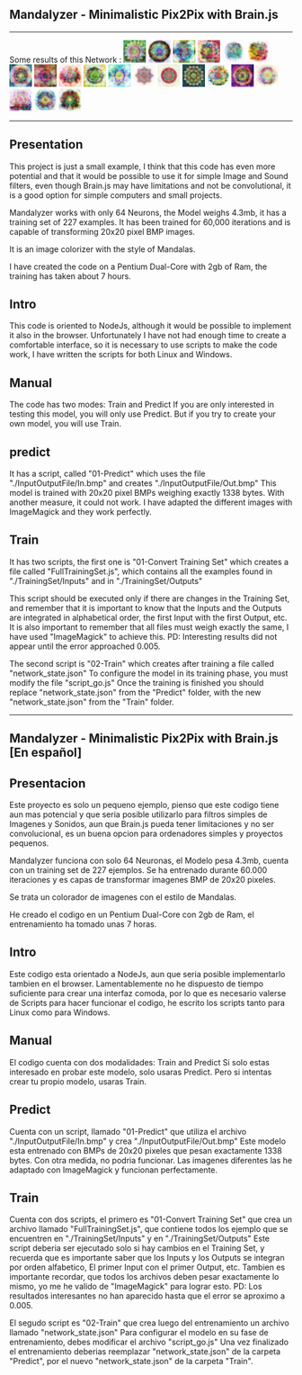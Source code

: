 Mandalyzer - Minimalistic Pix2Pix with Brain.js
-----------------------------------------------

-----------------------------------------------
Some results of this Network
:
![alt text](https://github.com/ManuVege/Mandalyzer---Minimalistic-Pix2Pix-with-Brain.js/blob/main/Results/z10Out.bmp?raw=true)
![alt text](https://github.com/ManuVege/Mandalyzer---Minimalistic-Pix2Pix-with-Brain.js/blob/main/Results/z11Out.bmp?raw=true)
![alt text](https://github.com/ManuVege/Mandalyzer---Minimalistic-Pix2Pix-with-Brain.js/blob/main/Results/z12Out.bmp?raw=true)
![alt text](https://github.com/ManuVege/Mandalyzer---Minimalistic-Pix2Pix-with-Brain.js/blob/main/Results/z13Out.bmp?raw=true)
![alt text](https://github.com/ManuVege/Mandalyzer---Minimalistic-Pix2Pix-with-Brain.js/blob/main/Results/z14Out.bmp?raw=true)
![alt text](https://github.com/ManuVege/Mandalyzer---Minimalistic-Pix2Pix-with-Brain.js/blob/main/Results/z15Out.bmp?raw=true)
![alt text](https://github.com/ManuVege/Mandalyzer---Minimalistic-Pix2Pix-with-Brain.js/blob/main/Results/z16Out.bmp?raw=true)
![alt text](https://github.com/ManuVege/Mandalyzer---Minimalistic-Pix2Pix-with-Brain.js/blob/main/Results/z17Out.bmp?raw=true)
![alt text](https://github.com/ManuVege/Mandalyzer---Minimalistic-Pix2Pix-with-Brain.js/blob/main/Results/z18Out.bmp?raw=true)
![alt text](https://github.com/ManuVege/Mandalyzer---Minimalistic-Pix2Pix-with-Brain.js/blob/main/Results/z19Out.bmp?raw=true)
![alt text](https://github.com/ManuVege/Mandalyzer---Minimalistic-Pix2Pix-with-Brain.js/blob/main/Results/z1Out.bmp?raw=true)
![alt text](https://github.com/ManuVege/Mandalyzer---Minimalistic-Pix2Pix-with-Brain.js/blob/main/Results/z20Out.bmp?raw=true)
![alt text](https://github.com/ManuVege/Mandalyzer---Minimalistic-Pix2Pix-with-Brain.js/blob/main/Results/z21Out.bmp?raw=true)
![alt text](https://github.com/ManuVege/Mandalyzer---Minimalistic-Pix2Pix-with-Brain.js/blob/main/Results/z2Out.bmp?raw=true)
![alt text](https://github.com/ManuVege/Mandalyzer---Minimalistic-Pix2Pix-with-Brain.js/blob/main/Results/z3Out.bmp?raw=true)
![alt text](https://github.com/ManuVege/Mandalyzer---Minimalistic-Pix2Pix-with-Brain.js/blob/main/Results/z4Out.bmp?raw=true)
![alt text](https://github.com/ManuVege/Mandalyzer---Minimalistic-Pix2Pix-with-Brain.js/blob/main/Results/z5Out.bmp?raw=true)
![alt text](https://github.com/ManuVege/Mandalyzer---Minimalistic-Pix2Pix-with-Brain.js/blob/main/Results/z6Out.bmp?raw=true)
![alt text](https://github.com/ManuVege/Mandalyzer---Minimalistic-Pix2Pix-with-Brain.js/blob/main/Results/z7Out.bmp?raw=true)
![alt text](https://github.com/ManuVege/Mandalyzer---Minimalistic-Pix2Pix-with-Brain.js/blob/main/Results/z8Out.bmp?raw=true)

-----------------------------------------------

Presentation
------------
This project is just a small example, I think that this code has even more potential and that it would be possible to use it for simple Image and Sound filters, even though Brain.js may have limitations and not be convolutional, it is a good option for simple computers and small projects.

Mandalyzer works with only 64 Neurons, the Model weighs 4.3mb, it has a training set of 227 examples. It has been trained for 60,000 iterations and is capable of transforming 20x20 pixel BMP images.

It is an image colorizer with the style of Mandalas.

I have created the code on a Pentium Dual-Core with 2gb of Ram, the training has taken about 7 hours.


Intro
-----

This code is oriented to NodeJs, although it would be possible to implement it also in the browser.
Unfortunately I have not had enough time to create a comfortable interface, so it is necessary to use scripts to make the code work, I have written the scripts for both Linux and Windows.





Manual
------
The code has two modes: Train and Predict
If you are only interested in testing this model, you will only use Predict.
But if you try to create your own model, you will use Train.


predict
--------
It has a script, called "01-Predict"
which uses the file "./InputOutputFile/In.bmp" and creates "./InputOutputFile/Out.bmp"
This model is trained with 20x20 pixel BMPs weighing exactly 1338 bytes. With another measure, it could not work.
I have adapted the different images with ImageMagick and they work perfectly.




Train
------
It has two scripts, the first one is "01-Convert Training Set"
which creates a file called "FullTrainingSet.js", which contains all the examples found in "./TrainingSet/Inputs" and in "./TrainingSet/Outputs"

This script should be executed only if there are changes in the Training Set, and remember that it is important to know that the Inputs and the Outputs are integrated in alphabetical order, the first Input with the first Output, etc.
It is also important to remember that all files must weigh exactly the same, I have used "ImageMagick" to achieve this.
PD: Interesting results did not appear until the error approached 0.005.


The second script is "02-Train"
which creates after training a file called "network_state.json"
To configure the model in its training phase, you must modify the file "script_go.js"
Once the training is finished you should replace "network_state.json" from the "Predict" folder, with the new "network_state.json" from the "Train" folder.

-----------------

Mandalyzer - Minimalistic Pix2Pix with Brain.js [En español]
-----------------------------------------------


Presentacion
------------
Este proyecto es solo un pequeno ejemplo, pienso que este codigo tiene aun mas potencial y que seria posible utilizarlo para filtros simples de Imagenes y Sonidos, aun que Brain.js pueda tener limitaciones y no ser convolucional, es un buena opcion para ordenadores simples y proyectos pequenos.

Mandalyzer funciona con solo 64 Neuronas, el Modelo pesa 4.3mb, cuenta con un training set de 227 ejemplos. Se ha entrenado durante 60.000 iteraciones y es capas de transformar imagenes BMP de 20x20 pixeles.

Se trata un colorador de imagenes con el estilo de Mandalas.

He creado el codigo en un Pentium Dual-Core con 2gb de Ram, el entrenamiento ha tomado unas 7 horas.


Intro
-----

Este codigo esta orientado a NodeJs, aun que seria posible implementarlo tambien en el browser.
Lamentablemente no he dispuesto de tiempo suficiente para crear una interfaz comoda, por lo que es necesario valerse de Scripts para hacer funcionar el codigo, he escrito los scripts tanto para Linux como para Windows.





Manual
------
El codigo cuenta con dos modalidades: Train and Predict
Si solo estas interesado en probar este modelo, solo usaras Predict.
Pero si intentas crear tu propio modelo, usaras Train.


Predict
--------
Cuenta con un script, llamado "01-Predict"
que utiliza el archivo "./InputOutputFile/In.bmp" y crea "./InputOutputFile/Out.bmp"
Este modelo esta entrenado con BMPs de 20x20 pixeles que pesan exactamente 1338 bytes. Con otra medida, no podria funcionar.
Las imagenes diferentes las he adaptado con ImageMagick y funcionan perfectamente.




Train
------
Cuenta con dos scripts, el primero es "01-Convert Training Set"
que crea un archivo llamado "FullTrainingSet.js", que contiene todos los ejemplo que se encuentren en "./TrainingSet/Inputs" y en "./TrainingSet/Outputs"
Este script deberia ser ejecutado solo si hay cambios en el Training Set, y recuerda que es importante saber que los Inputs y los Outputs se integran por orden alfabetico, El primer Input con el primer Output, etc.
Tambien es importante recordar, que todos los archivos deben pesar exactamente lo mismo, yo me he valido de "ImageMagick" para lograr esto.
PD: Los resultados interesantes no han aparecido hasta que el error se aproximo a 0.005.



El segudo script es "02-Train"
que crea luego del entrenamiento un archivo llamado "network_state.json"
Para configurar el modelo en su fase de entrenamiento, debes modificar el archivo "script_go.js"
Una vez finalizado el entrenamiento deberias reemplazar "network_state.json" de la carpeta "Predict", por el nuevo "network_state.json" de la carpeta "Train".


